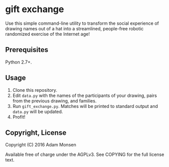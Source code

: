 # gift exchange

Use this simple command-line utility to transform the social experience of drawing names out of a hat into a streamlined, people-free robotic randomized exercise of the Internet age!

## Prerequisites

Python 2.7+.

## Usage

1. Clone this repository.
1. Edit `data.py` with the names of the participants of your drawing, pairs from the previous drawing, and families.
1. Run `gift_exchange.py`. Matches will be printed to standard output and `data.py` will be updated.
1. Profit!

## Copyright, License

Copyright (C) 2016 Adam Monsen

Available free of charge under the AGPLv3. See COPYING for the full license text.
